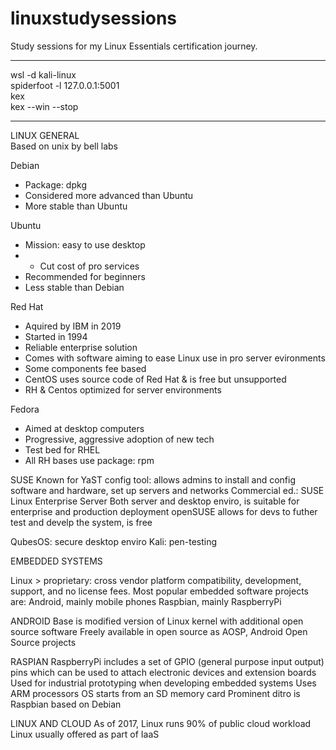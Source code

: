 # linuxstudysessions
Study sessions for my Linux Essentials certification journey.

---

wsl -d kali-linux  
spiderfoot -l 127.0.0.1:5001  
kex  
kex --win --stop

---

LINUX GENERAL  
    Based on unix by bell labs

Debian  
+ Package: dpkg  
+ Considered more advanced than Ubuntu  
+ More stable than Ubuntu  

Ubuntu  
+ Mission: easy to use desktop  
+ + Cut cost of pro services  
+ Recommended for beginners  
+ Less stable than Debian  

Red Hat  
+ Aquired by IBM in 2019  
+ Started in 1994  
+ Reliable enterprise solution  
+ Comes with software aiming to ease Linux use in pro server evironments  
+ Some components fee based  
+ CentOS uses source code of Red Hat & is free but unsupported  
+ RH & Centos optimized for server environments  

Fedora  
+ Aimed at desktop computers  
+ Progressive, aggressive adoption of new tech  
+ Test bed for RHEL  
+ All RH bases use package: rpm  

SUSE
    Known for YaST config tool: allows admins to install and config software and hardware, set up servers and networks
    Commercial ed.: SUSE Linux Enterprise Server 
                    Both server and desktop enviro, is suitable for enterprise and production deployment 
    openSUSE allows for devs to futher test and develp the system, is free

QubesOS: secure desktop enviro
Kali: pen-testing 

EMBEDDED SYSTEMS

Linux > proprietary: cross vendor platform compatibility, development, support, and no license fees.
Most popular embedded software projects are:
        Android, mainly mobile phones
        Raspbian, mainly RaspberryPi

ANDROID 
Base is modified version of Linux kernel with additional open source software
Freely available in open source as AOSP, Android Open Source projects

RASPIAN 
RaspberryPi includes a set of GPIO (general purpose input output) pins which can be used to attach electronic devices and extension boards
Used for industrial prototyping when developing embedded systems 
Uses ARM processors 
OS starts from an SD memory card
Prominent ditro is Raspbian based on Debian 

LINUX AND CLOUD 
As of 2017, Linux runs 90% of public cloud workload
Linux usually offered as part of IaaS 

